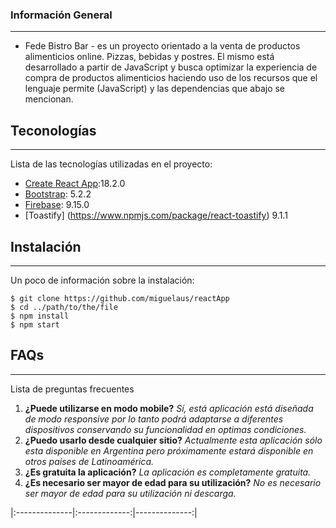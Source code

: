### Información General
***
- Fede Bistro Bar - es un proyecto orientado a la venta de productos alimenticios online.
Pizzas, bebidas y postres. 
El mismo está desarrollado a partir de JavaScript y busca optimizar la experiencia de compra de productos alimenticios haciendo uso de los recursos que el lenguaje permite (JavaScript) y las dependencias que abajo se mencionan.

## Teconologías
***
Lista de las tecnologías utilizadas en el proyecto:

* [Create React App](https://github.com/facebook/create-react-app):18.2.0
* [Bootstrap](https://getbootstrap.com/): 5.2.2 
* [Firebase](https://firebase.google.com/): 9.15.0
* [Toastify] (https://www.npmjs.com/package/react-toastify) 9.1.1

## Instalación
***
Un poco de información sobre la instalación:
```
$ git clone https://github.com/miguelaus/reactApp
$ cd ../path/to/the/file
$ npm install
$ npm start
```

## FAQs
***
Lista de preguntas frecuentes
1. **¿Puede utilizarse en modo mobile?**
*Sí, está aplicación está diseñada de modo responsive por lo tanto podrá adaptarse a diferentes dispositivos conservando su funcionalidad en optimas condiciones.*
2. **¿Puedo usarlo desde cualquier sitio?**
*Actualmente esta aplicación sólo esta disponible en Argentina pero próximamente estará disponible en otros países de Latinoamérica.*
3. **¿Es gratuita la aplicación?**
*La aplicación es completamente gratuita.*
4. **¿Es necesario ser mayor de edad para su utilización?**
*No es necesario ser mayor de edad para su utilización ni descarga.*


|:--------------|:-------------:|--------------:|
